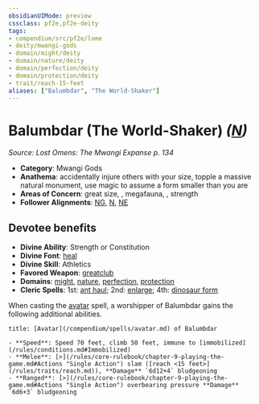 ```yaml
---
obsidianUIMode: preview
cssclass: pf2e,pf2e-deity
tags:
- compendium/src/pf2e/lome
- deity/mwangi-gods
- domain/might/deity
- domain/nature/deity
- domain/perfection/deity
- domain/protection/deity
- trait/reach-15-feet
aliases: ["Balumbdar", "The World-Shaker"]
---
```

# Balumbdar (The World-Shaker) *([N](/rules/traits/neutral-b1.md))*  
*Source: Lost Omens: The Mwangi Expanse p. 134*  

- **Category**: Mwangi Gods
- **Anathema**: accidentally injure others with your size, topple a massive natural monument, use magic to assume a form smaller than you are
- **Areas of Concern**: great size, , megafauna, , strength
- **Follower Alignments**: [NG](/rules/traits/neutral-good-b1.md), [N](/rules/traits/neutral-b1.md), [NE](/rules/traits/neutral-evil-b1.md)

## Devotee benefits

- **Divine Ability**: Strength or Constitution
- **Divine Font**: [heal](/compendium/spells/heal.md)
- **Divine Skill**: Athletics
- **Favored Weapon**: [greatclub](/compendium/equipment/items/greatclub.md)
- **Domains**: [might](/compendium/setting/domains.md#Might), [nature](/compendium/setting/domains.md#Nature), [perfection](/compendium/setting/domains.md#Perfection), [protection](/compendium/setting/domains.md#Protection)
- **Cleric Spells**: 1st: [ant haul](/compendium/spells/ant-haul.md); 2nd: [enlarge](/compendium/spells/enlarge.md); 4th: [dinosaur form](/compendium/spells/dinosaur-form.md)

When casting the [avatar](/compendium/spells/avatar.md) spell, a worshipper of Balumbdar gains the following additional abilities.

```ad-embed-avatar
title: [Avatar](/compendium/spells/avatar.md) of Balumbdar

- **Speed**: Speed 70 feet, climb 50 feet, immune to [immobilized](/rules/conditions.md#Immobilized)
- **Melee**: [>](/rules/core-rulebook/chapter-9-playing-the-game.md#Actions "Single Action") slam ([reach <15 feet>](/rules/traits/reach.md)), **Damage** `6d12+4` bludgeoning
- **Ranged**: [>](/rules/core-rulebook/chapter-9-playing-the-game.md#Actions "Single Action") overbearing pressure **Damage** `6d6+3` bludgeoning
```